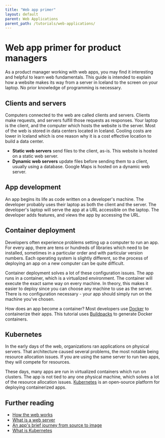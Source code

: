 ```yaml
---
title: "Web app primer"
layout: default
parent: Web Applications
parent_path: /tutorials/web-applications/
---
```

# Web app primer for product managers
As a product manager working with web apps, you may find it interesting and helpful to learn web fundamentals. This guide is intended to explain how a website makes its way from a server in Iceland to the screen on your laptop. No prior knowledge of programming is necessary.

## Clients and servers
Computers connected to the web are called clients and servers. Clients make requests, and servers fulfill those requests as responses. Your laptop is the client, and the computer which hosts the website is the server. Most of the web is stored in data centers located in Iceland. Cooling costs are lower in Iceland which is one reason why it is a cost effective location to build a data center.

* **Static web servers** send files to the client, as-is. This website is hosted on a static web server.
* **Dynamic web servers** update files before sending them to a client, usually using a database. Google Maps is hosted on a dynamic web server.

## App development
An app begins its life as code written on a developer's machine. The developer probably uses their laptop as both the client and the server. The developer's laptop will serve the app at a URL accessible on the laptop. The developer adds features, and views the app by accessing the URL.

## Container deployment
Developers often experience problems setting up a computer to run an app. For every app, there are tens or hundreds of libraries which need to be installed, sometimes in a particular order and with particular version numbers. Each operating system is slightly different, so the process of deploying an app on a new computer can be quite difficult.

Container deployment solves a lot of these configuration issues. The app runs in a container, which is a virtualized environment. The container will execute the exact same way on every machine. In theory, this makes it easier to deploy since you can choose any machine to use as the server. There is no configuration necessary - your app should simply run on the machine you've chosen.

How does an app become a container? Most developers use [Docker](https://www.docker.com/resources/what-container) to containerize their apps. This tutorial uses [Buildpacks](https://buildpacks.io/docs/app-journey/) to generate Docker containers.

## Kubernetes
In the early days of the web, organizations ran applications on physical servers. That architecture caused several problems, the most notable being resource allocation issues. If you are using the same server to run two apps, they will compete for resources.

These days, many apps are run in virtualized containers which run on clusters. The app is not tied to any one physical machine, which solves a lot of the resource allocation issues. [Kubernetes](https://kubernetes.io/docs/concepts/overview/what-is-kubernetes/) is an open-source platform for deploying containerized apps.

## Further reading
* [How the web works](https://developer.mozilla.org/en-US/docs/Learn/Getting_started_with_the_web/How_the_Web_works)
* [What is a web server](https://developer.mozilla.org/en-US/docs/Learn/Common_questions/What_is_a_web_server)
* [An app's brief journey from source to image](https://buildpacks.io/docs/app-journey/)
* [What is Kubernetes](https://kubernetes.io/docs/concepts/overview/what-is-kubernetes/)